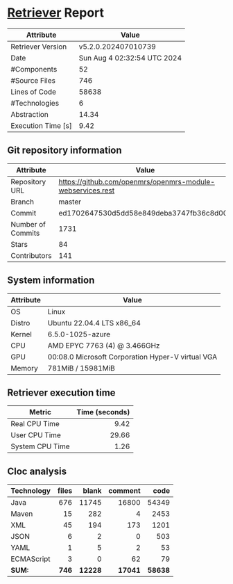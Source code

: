 # [Retriever](https://github.com/PalladioSimulator/Palladio-ReverseEngineering-Retriever) Report
| Attribute          | Value |
| ------------------ | ----- |
| Retriever Version  | v5.2.0.202407010739 |
| Date               | Sun Aug  4 02:32:54 UTC 2024 |
| #Components        | 52 |
| #Source Files      | 746 |
| Lines of Code      | 58638 |
| #Technologies      | 6 |
| Abstraction        | 14.34 |
| Execution Time [s] | 9.42 |

## Git repository information
|      Attribute    | Value |
| ----------------- | ----- |
| Repository URL    | https://github.com/openmrs/openmrs-module-webservices.rest |
| Branch            | master |
| Commit            | ed1702647530d5dd58e849deba3747fb36c8d00b |
| Number of Commits | 1731 |
| Stars             | 84 |
| Contributors      | 141 |


## System information
| Attribute | Value |
| --------- | ----- |
| OS | Linux  |
| Distro | Ubuntu 22.04.4 LTS x86_64  |
| Kernel | 6.5.0-1025-azure  |
| CPU | AMD EPYC 7763 (4) @ 3.466GHz  |
| GPU | 00:08.0 Microsoft Corporation Hyper-V virtual VGA  |
| Memory | 781MiB / 15981MiB  |

## Retriever execution time
| Metric | Time (seconds) |
| --- | ---: |
| Real CPU Time | 9.42 |
| User CPU Time | 29.66 |
| System CPU Time | 1.26 |
<!--
Explainations:
- __Real CPU Time__: actual time the command has run (can be less than total time spent in user and system mode for multi-threaded processes)
- __User CPU Time__: time the command has spent running in user mode
- __System CPU Time__: time the command has spent running in system or kernel mode
-->

## Cloc analysis

<!-- github.com/AlDanial/cloc v 1.90  T=2.01 s (375.5 files/s, 44300.6 lines/s) -->

|Technology|files|blank|comment|code|
|:-------|-------:|-------:|-------:|-------:|
|Java|676|11745|16800|54349|
|Maven|15|282|4|2453|
|XML|45|194|173|1201|
|JSON|6|2|0|503|
|YAML|1|5|2|53|
|ECMAScript|3|0|62|79|
|**SUM:**|**746**|**12228**|**17041**|**58638**|
